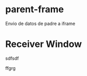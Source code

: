 # parent-frame
Envio de datos de padre a iframe
<h1>Receiver Window</h1>
	<p>
		sdfsdf
	</p>
	<div id="message">ffgrg</div>
  
